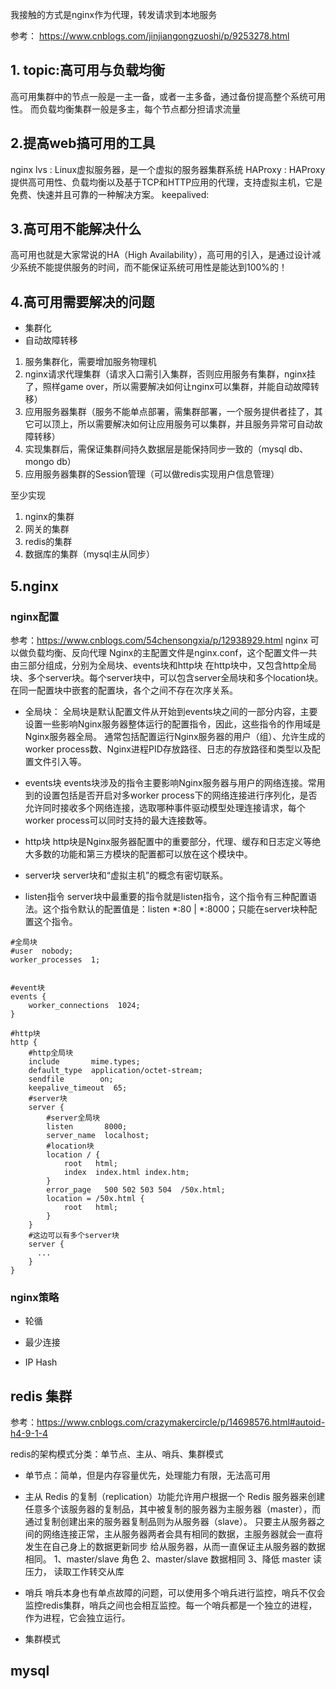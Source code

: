 我接触的方式是nginx作为代理，转发请求到本地服务

参考：
https://www.cnblogs.com/jinjiangongzuoshi/p/9253278.html

## 1. topic:高可用与负载均衡
高可用集群中的节点一般是一主一备，或者一主多备，通过备份提高整个系统可用性。
而负载均衡集群一般是多主，每个节点都分担请求流量


## 2.提高web搞可用的工具
nginx 
lvs : Linux虚拟服务器，是一个虚拟的服务器集群系统
HAProxy : HAProxy提供高可用性、负载均衡以及基于TCP和HTTP应用的代理，支持虚拟主机，它是免费、快速并且可靠的一种解决方案。
keepalived: 

## 3.高可用不能解决什么
高可用也就是大家常说的HA（High Availability），高可用的引入，是通过设计减少系统不能提供服务的时间，而不能保证系统可用性是能达到100%的！


## 4.高可用需要解决的问题
* 集群化
* 自动故障转移

1. 服务集群化，需要增加服务物理机
2. nginx请求代理集群（请求入口需引入集群，否则应用服务有集群，nginx挂了，照样game over，所以需要解决如何让nginx可以集群，并能自动故障转移）
3. 应用服务器集群（服务不能单点部署，需集群部署，一个服务提供者挂了，其它可以顶上，所以需要解决如何让应用服务可以集群，并且服务异常可自动故障转移）
4. 实现集群后，需保证集群间持久数据层是能保持同步一致的（mysql db、mongo db）
5. 应用服务器集群的Session管理（可以做redis实现用户信息管理）


至少实现
1. nginx的集群
2. 网关的集群
3. redis的集群
4. 数据库的集群（mysql主从同步）

## 5.nginx

### nginx配置
参考：https://www.cnblogs.com/54chensongxia/p/12938929.html
nginx 可以做负载均衡、反向代理
Nginx的主配置文件是nginx.conf，这个配置文件一共由三部分组成，分别为全局块、events块和http块
在http块中，又包含http全局块、多个server块。每个server块中，可以包含server全局块和多个location块。在同一配置块中嵌套的配置块，各个之间不存在次序关系。

* 全局块：
全局块是默认配置文件从开始到events块之间的一部分内容，主要设置一些影响Nginx服务器整体运行的配置指令，因此，这些指令的作用域是Nginx服务器全局。
通常包括配置运行Nginx服务器的用户（组）、允许生成的worker process数、Nginx进程PID存放路径、日志的存放路径和类型以及配置文件引入等。

* events块
events块涉及的指令主要影响Nginx服务器与用户的网络连接。常用到的设置包括是否开启对多worker process下的网络连接进行序列化，是否允许同时接收多个网络连接，选取哪种事件驱动模型处理连接请求，每个worker process可以同时支持的最大连接数等。

* http块
http块是Nginx服务器配置中的重要部分，代理、缓存和日志定义等绝大多数的功能和第三方模块的配置都可以放在这个模块中。

* server块
server块和“虚拟主机”的概念有密切联系。

* listen指令
server块中最重要的指令就是listen指令，这个指令有三种配置语法。这个指令默认的配置值是：listen *:80 | *:8000；只能在server块种配置这个指令。


```
#全局块
#user  nobody;
worker_processes  1;


#event块
events {
    worker_connections  1024;
}

#http块
http {
    #http全局块
    include       mime.types;
    default_type  application/octet-stream;
    sendfile        on;
    keepalive_timeout  65;
    #server块
    server {
        #server全局块
        listen       8000;
        server_name  localhost;
        #location块
        location / {
            root   html;
            index  index.html index.htm;
        }
        error_page   500 502 503 504  /50x.html;
        location = /50x.html {
            root   html;
        }
    }
    #这边可以有多个server块
    server {
      ...
    }
}
```


### nginx策略
* 轮循

* 最少连接

* IP Hash


## redis 集群
参考：https://www.cnblogs.com/crazymakercircle/p/14698576.html#autoid-h4-9-1-4

redis的架构模式分类：单节点、主从、哨兵、集群模式

* 单节点：简单，但是内存容量优先，处理能力有限，无法高可用
* 主从
Redis 的复制（replication）功能允许用户根据一个 Redis 服务器来创建任意多个该服务器的复制品，其中被复制的服务器为主服务器（master），而通过复制创建出来的服务器复制品则为从服务器（slave）。 只要主从服务器之间的网络连接正常，主从服务器两者会具有相同的数据，主服务器就会一直将发生在自己身上的数据更新同步 给从服务器，从而一直保证主从服务器的数据相同。
1、master/slave 角色
2、master/slave 数据相同
3、降低 master 读压力， 读取工作转交从库

* 哨兵
哨兵本身也有单点故障的问题，可以使用多个哨兵进行监控，哨兵不仅会监控redis集群，哨兵之间也会相互监控。每一个哨兵都是一个独立的进程，作为进程，它会独立运行。

* 集群模式


## mysql
